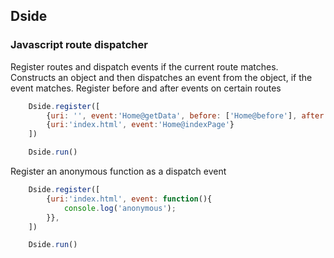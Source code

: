 ## Dside
### Javascript route dispatcher

Register routes and dispatch events if the current route matches.
Constructs an object and then dispatches an event from the object, if the event matches.
Register before and after events on certain routes
```javascript
	Dside.register([
		{uri: '', event:'Home@getData', before: ['Home@before'], after: ['Home@after']},
		{uri:'index.html', event:'Home@indexPage'}
	])

	Dside.run()
```
Register an anonymous function as a dispatch event
```javascript
	Dside.register([
		{uri:'index.html', event: function(){
			console.log('anonymous');
		}},
	])

	Dside.run()
```